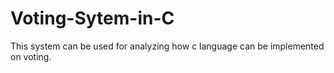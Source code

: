 # Voting-Sytem-in-C
This system can be used for analyzing how c language can be implemented on voting.
